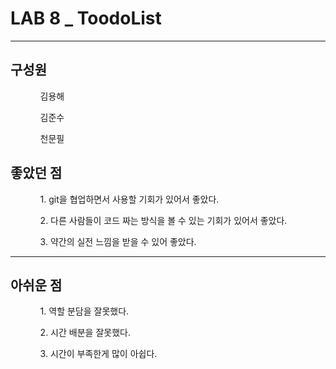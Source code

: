 <h1>LAB 8 _ ToodoList</h1>

<hr>

<h2>구성원</h2>
<ul>
  <ol>김용해</ol>
  <ol>김준수</ol>
  <ol>천문필</ol>
</ul>


<h2>좋았던 점</h2>
<ul>
  <ol>1. git을 협업하면서 사용할 기회가 있어서 좋았다.</ol>
  <ol>2. 다른 사람들이 코드 짜는 방식을 볼 수 있는 기회가 있어서 좋았다.</ol>
  <ol>3. 약간의 실전 느낌을 받을 수 있어 좋았다.</ol>
</ul>

<hr>

<h2>아쉬운 점</h2>
<ul>
  <ol>1. 역할 분담을 잘못했다.</ol>
  <ol>2. 시간 배분을 잘못했다.</ol>
  <ol>3. 시간이 부족한게 많이 아쉽다.</ol>
</ul>
